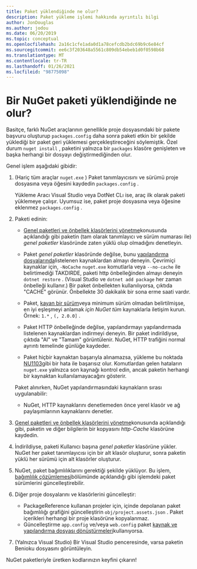 ```yaml
---
title: Paket yüklendiğinde ne olur?
description: Paket yükleme işlemi hakkında ayrıntılı bilgi
author: JonDouglas
ms.author: jodou
ms.date: 06/20/2019
ms.topic: conceptual
ms.openlocfilehash: 2a16c1cfe1ada0d1a78cefcdb2bdc69b9c6e84cf
ms.sourcegitcommit: ee6c3f203648a5561c809db54ebeb1d0f0598b68
ms.translationtype: MT
ms.contentlocale: tr-TR
ms.lasthandoff: 01/26/2021
ms.locfileid: "98775098"
---
```

# <a name="what-happens-when-a-nuget-package-is-installed"></a>Bir NuGet paketi yüklendiğinde ne olur?

Basitçe, farklı NuGet araçlarının genellikle proje dosyasındaki bir pakete başvuru oluşturup `packages.config` daha sonra paketi etkin bir şekilde yüklediği bir paket geri yüklemesi gerçekleştireceğini söylemiştik. Özel durum `nuget install` , paketini yalnızca bir `packages` klasöre genişleten ve başka herhangi bir dosyayı değiştirmediğinden olur.

Genel işlem aşağıdaki gibidir:

1. (Hariç tüm araçlar `nuget.exe` ) Paket tanımlayıcısını ve sürümü proje dosyasına veya öğesini kaydedin `packages.config` .

   Yükleme Aracı Visual Studio veya DotNet CLı ise, araç ilk olarak paketi yüklemeye çalışır. Uyumsuz ise, paket proje dosyasına veya öğesine eklenmez `packages.config` .

2. Paketi edinin:
   - [Genel paketleri ve önbellek klasörlerini yönetme](../consume-packages/managing-the-global-packages-and-cache-folders.md)konusunda açıklandığı gibi paketin (tam olarak tanımlayıcı ve sürüm numarası ile) *genel paketler* klasöründe zaten yüklü olup olmadığını denetleyin.

   - Paket *genel paketler* klasöründe değilse, bunu [yapılandırma dosyalarında](../consume-packages/Configuring-NuGet-Behavior.md)listelenen kaynaklardan almayı deneyin. Çevrimiçi kaynaklar için, `-NoCache` `nuget.exe` komutlarla veya `--no-cache` ile belirtimediği TAKDIRDE, paketi http önbelleğinden almayı deneyin `dotnet restore` . (Visual Studio ve `dotnet add package` her zaman önbelleği kullanır.) Bir paket önbellekten kullanılıyorsa, çıktıda "CACHE" görünür. Önbellekte 30 dakikalık bir sona erme saati vardır.

   - Paket, [kayan bir sürüm](../consume-packages/Package-References-in-Project-Files.md#floating-versions)veya minimum sürüm olmadan belirtilmişse, en iyi eşleşmeyi anlamak *için NuGet tüm* kaynaklarla iletişim kurun.
   Örnek: `1.*` , `(, 2.0.0]` .

   - Paket HTTP önbelleğinde değilse, yapılandırmayı yapılandırmada listelenen kaynaklardan indirmeyi deneyin. Bir paket indirildiyse, çıktıda "Al" ve "Tamam" görüntülenir. NuGet, HTTP trafiğini normal ayrıntı temelinde günlüğe kaydeder.

   - Paket hiçbir kaynaktan başarıyla alınamazsa, yükleme bu noktada [NU1103](../reference/errors-and-warnings/NU1103.md)gibi bir hata ile başarısız olur. Komutlardan gelen hataların `nuget.exe` yalnızca son kaynağı kontrol edin, ancak paketin herhangi bir kaynaktan kullanılamayacağını gösterir.

   Paket alınırken, NuGet yapılandırmasındaki kaynakların sırası uygulanabilir:

   - NuGet, HTTP kaynaklarını denetlemeden önce yerel klasör ve ağ paylaşımlarının kaynaklarını denetler.

3. [Genel paketleri ve önbellek klasörlerini yönetme](../consume-packages/managing-the-global-packages-and-cache-folders.md)konusunda açıklandığı gibi, paketin ve diğer bilgilerin bir kopyasını *http-Cache* klasörüne kaydedin.

4. İndirildiyse, paketi Kullanıcı başına *genel paketler* klasörüne yükler. NuGet her paket tanımlayıcısı için bir alt klasör oluşturur, sonra paketin yüklü her sürümü için alt klasörler oluşturur.

5. NuGet, paket bağımlılıklarını gerektiği şekilde yüklüyor. Bu işlem, [bağımlılık çözümlemesi](../concepts/dependency-resolution.md)bölümünde açıklandığı gibi işlemdeki paket sürümlerini güncelleştirebilir.

6. Diğer proje dosyalarını ve klasörlerini güncelleştir:

    - PackageReference kullanan projeler için, içinde depolanan paket bağımlılığı grafiğini güncelleştirin `obj/project.assets.json` . Paket içerikleri herhangi bir proje klasörüne kopyalanmaz.
    - Güncelleştirme `app.config` ve/veya `web.config` paket [kaynak ve yapılandırma dosyası dönüştürmeleri](../create-packages/source-and-config-file-transformations.md)kullanıyorsa.

7. (Yalnızca Visual Studio) Bir Visual Studio penceresinde, varsa paketin Benioku dosyasını görüntüleyin.

NuGet paketleriyle üretken kodlarınızın keyfini çıkarın!
